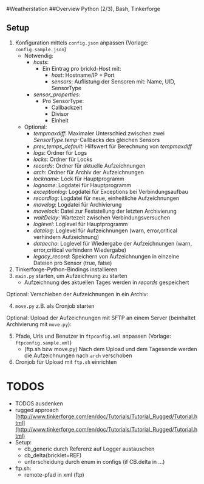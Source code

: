#Weatherstation
##Overview
Python (2/3), Bash, Tinkerforge

## Setup

1. Konfiguration mittels `config.json` anpassen (Vorlage: `config.sample.json`)
	* Notwendig:
		* *hosts*:
			* Ein Eintrag pro brickd-Host mit:
				* *host*: Hostname/IP + Port 
				* *sensors*: Auflistung der Sensoren mit: Name, UID, SensorType
		* *sensor_properties*:
			* Pro SensorType:
				* Callbackzeit
				* Divisor
				* Einheit
	* Optional:
		* *tempmaxdiff*: Maximaler Unterschied zwischen zwei *SensorType.temp*-Callbacks des gleichen Sensors
		* *prev_temps_default*: Hilfswert für Berechnung von *tempmaxdiff*
		* *logs*: Ordner für Logs
		* *locks*: Ordner für Locks
		* *records*: Ordner für aktuelle Aufzeichnungen
		* *arch*: Ordner für Archiv der Aufzeichnungen
		* *lockname*: Lock für Hauptprogramm
		* *logname*: Logdatei für Hauptprogramm
		* *exceptionlog*: Logdatei für Exceptions bei Verbindungsaufbau
		* *recordlog*: Logdatei für neue, einheitliche Aufzeichnungen
		* *movelog*: Logdatei für Archivierung
		* *movelock*: Datei zur Feststellung der letzten Archivierung
		* *waitDelay*: Wartezeit zwischen Verbindungsversuchen
		* *loglevel*: Loglevel für Hauptprogramm
		* *datalog*: Loglevel für Aufzeichnungen (warn, error,critical verhindern Aufzeichnung)
		* *dataecho*: Loglevel für Wiedergabe der Aufzeichnungen (warn, error,critical verhindern Wiedergabe)
		* *legacy_record*: Speichern von Aufzeichnungen in einzelne Dateien pro Sensor (true, false)
2. Tinkerforge-Python-Bindings installieren
3. `main.py` starten, um Aufzeichnung zu starten
	* Aufzeichnung des aktuellen Tages werden in *records* gespeichert

Optional: Verschieben der Aufzeichnungen in ein Archiv:

4. `move.py` z.B. als Cronjob starten

Optional: Upload der Aufzeichnungen mit SFTP an einem Server (beinhaltet Archivierung mit `move.py`):

5. Pfade, Urls und Benutzer in `ftpconfig.xml` anpassen (Vorlage: `ftpconfig.sample.xml`)
	* (ftp.sh bzw move.py) Nach dem Upload und dem Tagesende werden die Aufzeichnungen nach `arch` verschoben
6. Cronjob für Upload mit `ftp.sh` einrichten

# TODOS
* TODOS ausdenken
* rugged approach [http://www.tinkerforge.com/en/doc/Tutorials/Tutorial_Rugged/Tutorial.html](http://www.tinkerforge.com/en/doc/Tutorials/Tutorial_Rugged/Tutorial.html)
* Setup:
	* cb_generic durch Referenz auf Logger austauschen
	* cb_delta(bricklet=REF)
	* unterscheidung durch enum in configs (if CB.delta in ...)
* ftp.sh:
	* remote-pfad in xml (ftp)
